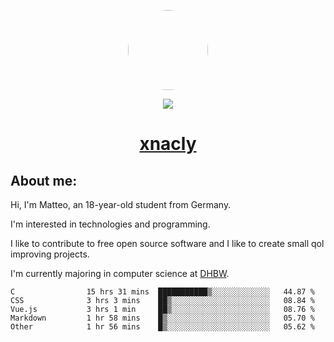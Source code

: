 <p align="center">
  <img style="border-radius: 100px" width="128" height="128" src="https://avatars.githubusercontent.com/u/47723417?v=4"/>
</p>
<p align="center">
  <img src="https://komarev.com/ghpvc/?username=xnacly&&style=flat-square"/>
</p>

<h1 align="center"><a href="https://xnacly.me/"> xnacly</a> </h1>

<h2> About me:</h2>

<p>Hi, I'm Matteo, an 18-year-old student from Germany. </p>
<p>I'm interested in technologies and programming.</p>
<p>I like to contribute to free open source software and I like to create small qol improving projects.</p>
<p>I'm currently majoring in computer science at <a href="https://www.dhbw.de/startseite">DHBW</a>.</p>

<!--START_SECTION:waka-->

```text
C                15 hrs 31 mins  ███████████▒░░░░░░░░░░░░░   44.87 %
CSS              3 hrs 3 mins    ██▒░░░░░░░░░░░░░░░░░░░░░░   08.84 %
Vue.js           3 hrs 1 min     ██▒░░░░░░░░░░░░░░░░░░░░░░   08.76 %
Markdown         1 hr 58 mins    █▒░░░░░░░░░░░░░░░░░░░░░░░   05.70 %
Other            1 hr 56 mins    █▒░░░░░░░░░░░░░░░░░░░░░░░   05.62 %
```

<!--END_SECTION:waka-->
